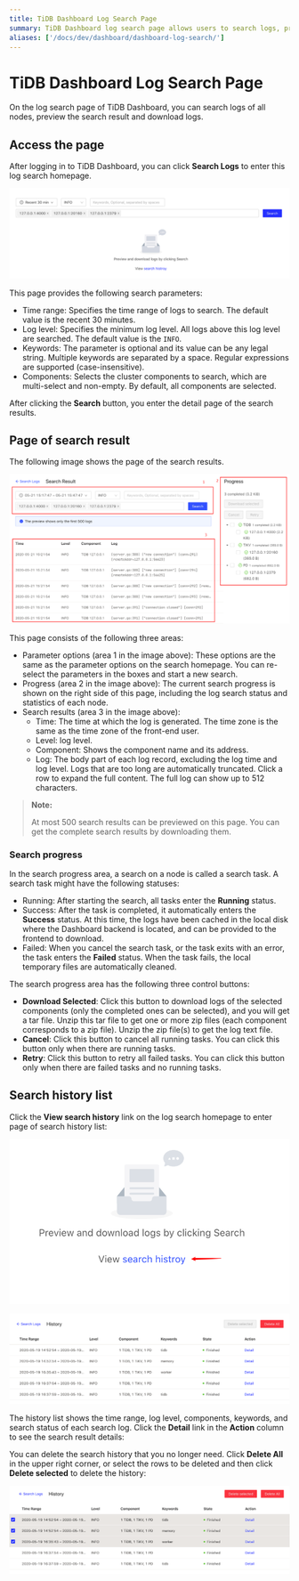 ```yaml
---
title: TiDB Dashboard Log Search Page
summary: TiDB Dashboard log search page allows users to search logs, preview results, and download logs. Users can access the page after logging in, and specify time range, log level, keywords, and components for the search. The search result page displays parameter options, search progress, and search results. Users can download selected logs, cancel running tasks, and retry failed tasks. The search history list shows details of past searches and allows users to delete unnecessary history.
aliases: ['/docs/dev/dashboard/dashboard-log-search/']
---
```


# TiDB Dashboard Log Search Page

On the log search page of TiDB Dashboard, you can search logs of all nodes, preview the search result and download logs.

## Access the page

After logging in to TiDB Dashboard, you can click **Search Logs** to enter this log search homepage.

![Log Search Page](/media/dashboard/dashboard-log-search-home.png)

This page provides the following search parameters:

- Time range: Specifies the time range of logs to search. The default value is the recent 30 minutes.
- Log level: Specifies the minimum log level. All logs above this log level are searched. The default value is the `INFO`.
- Keywords: The parameter is optional and its value can be any legal string. Multiple keywords are separated by a space. Regular expressions are supported (case-insensitive).
- Components: Selects the cluster components to search, which are multi-select and non-empty. By default, all components are selected.

After clicking the **Search** button, you enter the detail page of the search results.

## Page of search result

The following image shows the page of the search results.

![Search result](/media/dashboard/dashboard-log-search-result.png)

This page consists of the following three areas:

- Parameter options (area 1 in the image above): These options are the same as the parameter options on the search homepage. You can re-select the parameters in the boxes and start a new search.
- Progress (area 2 in the image above): The current search progress is shown on the right side of this page, including the log search status and statistics of each node.
- Search results (area 3 in the image above):
    - Time: The time at which the log is generated. The time zone is the same as the time zone of the front-end user.
    - Level: log level.
    - Component: Shows the component name and its address.
    - Log: The body part of each log record, excluding the log time and log level. Logs that are too long are automatically truncated. Click a row to expand the full content. The full log can show up to 512 characters.

> **Note:**
>
> At most 500 search results can be previewed on this page. You can get the complete search results by downloading them.

### Search progress

In the search progress area, a search on a node is called a search task. A search task might have the following statuses:

- Running: After starting the search, all tasks enter the **Running** status.
- Success: After the task is completed, it automatically enters the **Success** status. At this time, the logs have been cached in the local disk where the Dashboard backend is located, and can be provided to the frontend to download.
- Failed: When you cancel the search task, or the task exits with an error, the task enters the **Failed** status. When the task fails, the local temporary files are automatically cleaned.

The search progress area has the following three control buttons:

- **Download Selected**: Click this button to download logs of the selected components (only the completed ones can be selected), and you will get a tar file. Unzip this tar file to get one or more zip files (each component corresponds to a zip file). Unzip the zip file(s) to get the log text file.
- **Cancel**: Click this button to cancel all running tasks. You can click this button only when there are running tasks.
- **Retry**: Click this button to retry all failed tasks. You can click this button only when there are failed tasks and no running tasks.

## Search history list

Click the **View search history** link on the log search homepage to enter page of search history list:

![Search history entry](/media/dashboard/dashboard-log-search-history-entry.png)

![Search history list](/media/dashboard/dashboard-log-search-history.png)

The history list shows the time range, log level, components, keywords, and search status of each search log. Click the **Detail** link in the **Action** column to see the search result details:

You can delete the search history that you no longer need. Click **Delete All** in the upper right corner, or select the rows to be deleted and then click **Delete selected** to delete the history:

![Delete search history](/media/dashboard/dashboard-log-search-delete-history.png)
